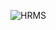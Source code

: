 ![HRMS](https://user-images.githubusercontent.com/59100182/118395958-e081a400-b655-11eb-995a-fded27eef04e.png)

